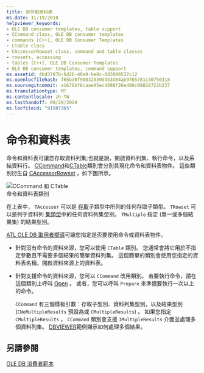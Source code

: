 ```yaml
---
title: 命令和資料表
ms.date: 11/19/2018
helpviewer_keywords:
- OLE DB consumer templates, table support
- CCommand class, OLE DB consumer templates
- commands [C++], OLE DB Consumer Templates
- CTable class
- CAccessorRowset class, command and table classes
- rowsets, accessing
- tables [C++], OLE DB Consumer Templates
- OLE DB consumer templates, command support
ms.assetid: 4bd3787b-6d26-40a9-be0c-083080537c12
ms.openlocfilehash: f65bd0f90832039d453d84ab9765781c30750318
ms.sourcegitcommit: a1676bf6caae05ecd698f26ed80c08828722b237
ms.translationtype: MT
ms.contentlocale: zh-TW
ms.lasthandoff: 09/29/2020
ms.locfileid: "91507365"
---
```

# <a name="commands-and-tables"></a>命令和資料表

命令和資料表可讓您存取資料列集;也就是說，開啟資料列集、執行命令，以及系結資料行。 [CCommand](../../data/oledb/ccommand-class.md)和[CTable](../../data/oledb/ctable-class.md)類別會分別具現化命令和資料表物件。 這些類別衍生自 [CAccessorRowset](../../data/oledb/caccessorrowset-class.md) ，如下圖所示。

![CCommand 和 CTable](../../data/oledb/media/vccommandstables.gif "CCommand 和 CTable")<br/>
命令和資料表類別

在上表中， `TAccessor` 可以是 [存取](../../data/oledb/accessors-and-rowsets.md)子類型中所列的任何存取子類型。 `TRowset` 可以是列于資料列 [集類型](../../data/oledb/accessors-and-rowsets.md)中的任何資料列集型別。 `TMultiple` 指定 (單一或多個結果集) 的結果型別。

[ATL OLE DB 取用者嚮導](../../atl/reference/atl-ole-db-consumer-wizard.md)可讓您指定是否要使用命令或資料表物件。

- 針對沒有命令的資料來源，您可以使用 `CTable` 類別。 您通常會將它用於不指定參數且不需要多個結果的簡單資料列集。 這個簡單的類別會使用您指定的資料表名稱，開啟資料來源上的資料表。

- 針對支援命令的資料來源，您可以 `CCommand` 改用類別。 若要執行命令，請在這個類別上呼叫 [Open](./ccommand-class.md#open) 。 或者，您可以呼叫 `Prepare` 來準備要執行一次以上的命令。

   `CCommand` 有三個樣板引數：存取子型別、資料列集型別，以及結果型別 (`CNoMultipleResults` 預設為或 `CMultipleResults`) 。 如果您指定 `CMultipleResults` ， `CCommand` 類別會支援 `IMultipleResults` 介面並處理多個資料列集。 [DBVIEWER](https://github.com/Microsoft/VCSamples/tree/master/VC2010Samples/ATL/OLEDB/Consumer)範例顯示如何處理多個結果。

## <a name="see-also"></a>另請參閱

[OLE DB 消費者範本](../../data/oledb/ole-db-consumer-templates-cpp.md)
